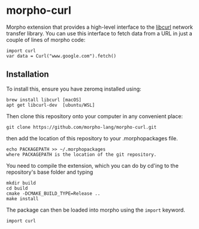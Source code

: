 # morpho-curl

Morpho extension that provides a high-level interface to the [libcurl](https://curl.se/libcurl/) network transfer library. You can use this interface to fetch data from a URL in just a couple of lines of morpho code:

    import curl 
    var data = Curl("www.google.com").fetch()

## Installation

To install this, ensure you have zeromq installed using:

    brew install libcurl [macOS]
    apt get libcurl-dev  [ubuntu/WSL]

Then clone this repository onto your computer in any convenient place:

    git clone https://github.com/morpho-lang/morpho-curl.git

then add the location of this repository to your .morphopackages file.

    echo PACKAGEPATH >> ~/.morphopackages 
    where PACKAGEPATH is the location of the git repository.

You need to compile the extension, which you can do by cd'ing to the repository's base folder and typing

    mkdir build
    cd build
    cmake -DCMAKE_BUILD_TYPE=Release .. 
    make install

The package can then be loaded into morpho using the `import` keyword.

    import curl
